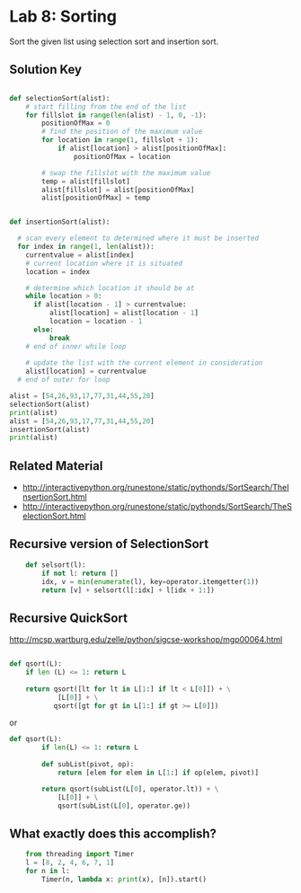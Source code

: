 # Lab 8: Sorting
Sort the given list using selection sort and insertion sort. 


## Solution Key 

```python

def selectionSort(alist):
    # start filling from the end of the list
    for fillslot in range(len(alist) - 1, 0, -1):
        positionOfMax = 0
        # find the position of the maximum value
        for location in range(1, fillslot + 1):
            if alist[location] > alist[positionOfMax]:
                positionOfMax = location

        # swap the fillslot with the maximum value
        temp = alist[fillslot]
        alist[fillslot] = alist[positionOfMax]
        alist[positionOfMax] = temp


def insertionSort(alist):

  # scan every element to determined where it must be inserted
  for index in range(1, len(alist)):
	currentvalue = alist[index]
	# current location where it is situated
	location = index

	# determine which location it should be at 
	while location > 0:
	  if alist[location - 1] > currentvalue:
	      alist[location] = alist[location - 1]
	      location = location - 1
	  else:
		  break
	# end of inner while loop 
	 
	# update the list with the current element in consideration
	alist[location] = currentvalue
  # end of outer for loop

alist = [54,26,93,17,77,31,44,55,20]
selectionSort(alist)
print(alist)
alist = [54,26,93,17,77,31,44,55,20]
insertionSort(alist)
print(alist)

```

## Related Material 

- http://interactivepython.org/runestone/static/pythonds/SortSearch/TheInsertionSort.html
- http://interactivepython.org/runestone/static/pythonds/SortSearch/TheSelectionSort.html



## Recursive version of SelectionSort 

```python
	def selsort(l):
	    if not l: return []
	    idx, v = min(enumerate(l), key=operator.itemgetter(1))
	    return [v] + selsort(l[:idx] + l[idx + 1:])
```

## Recursive QuickSort 

http://mcsp.wartburg.edu/zelle/python/sigcse-workshop/mgp00064.html

```python 

def qsort(L): 
	if len (L) <= 1: return L
	
	return qsort([lt for lt in L[1:] if lt < L[0]]) + \
			[L[0]] + \
		   qsort([gt for gt in L[1:] if gt >= L[0]])
```

or 
```python
def qsort(L):
		if len(L) <= 1: return L
		
		def subList(pivot, op):
			return [elem for elem in L[1:] if op(elem, pivot)]

		return qsort(subList(L[0], operator.lt)) + \
			[L[0]] + \
			qsort(subList(L[0], operator.ge))

```

## What exactly does this accomplish? 


```python 
	from threading import Timer
	l = [8, 2, 4, 6, 7, 1]
	for n in l:
	    Timer(n, lambda x: print(x), [n]).start()
```


